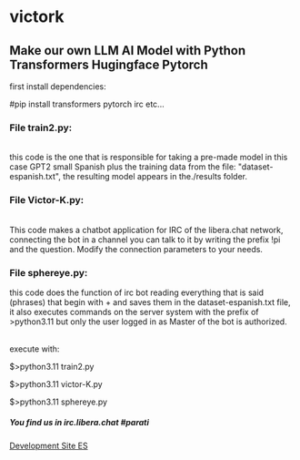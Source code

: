 
<h1> victork </h1>
<h2>Make our own LLM AI Model with Python Transformers Hugingface Pytorch</h2>

first install dependencies:<br/>

#pip install transformers pytorch irc etc...

<h3>File train2.py:</h3>
<br/>
this code is the one that is responsible for taking a pre-made model in this case GPT2 small Spanish plus the training data from the file: "dataset-espanish.txt", the resulting model appears in the./results folder.

<h3>File Victor-K.py:</h3>
<br/>
This code makes a chatbot application for IRC of the libera.chat network, connecting the bot in a channel you can talk to it by writing the prefix !pi and the question. Modify the connection parameters to your needs.
<br/>
<h3>File sphereye.py:</h3>
this code does the function of irc bot reading everything that is said (phrases) that begin with + and saves them in the dataset-espanish.txt file, it also executes commands on the server system with the prefix of >python3.11 but only the user logged in as Master of the bot is authorized.
<br/><br/>

execute with:

$>python3.11 train2.py

$>python3.11 victor-K.py

$>python3.11 sphereye.py

<h5>You find us in irc.libera.chat #parati </h5>

<a href="https://studio.korman.es/index.php/2024/08/08/ia-python3-11/">Development Site ES</a>
